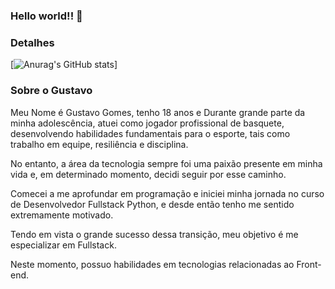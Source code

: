 ### Hello world!! 👋


### Detalhes

[![Anurag's GitHub stats](https://github-readme-stats.vercel.app/api?username=Gusdev06&show_icons=true&theme=codeSTACKr)]

### Sobre o Gustavo

Meu Nome é Gustavo Gomes, tenho 18 anos e Durante grande parte da minha adolescência, atuei como jogador profissional de basquete, desenvolvendo habilidades fundamentais para o esporte, tais como trabalho em equipe, resiliência e disciplina.

No entanto, a área da tecnologia sempre foi uma paixão presente em minha vida e, em determinado momento, decidi seguir por esse caminho.

Comecei a me aprofundar em programação e iniciei minha jornada no curso de Desenvolvedor Fullstack Python, e desde então tenho me sentido extremamente motivado.

Tendo em vista o grande sucesso dessa transição, meu objetivo é me especializar em Fullstack.

Neste momento, possuo habilidades em tecnologias relacionadas ao Front-end.
